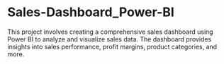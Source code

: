# Sales-Dashboard_Power-BI
This project involves creating a comprehensive sales dashboard using Power BI to analyze and visualize sales data. The dashboard provides insights into sales performance, profit margins, product categories, and more.
